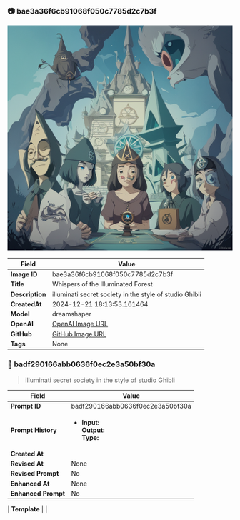 

### 📷 bae3a36f6cb91068f050c7785d2c7b3f 


![data.id](./bae3a36f6cb91068f050c7785d2c7b3f.jpg)


| Field          | Value                                                                                                                     |
|----------------|---------------------------------------------------------------------------------------------------------------------------|
| **Image ID**             | bae3a36f6cb91068f050c7785d2c7b3f                                                                                                             |
| **Title**           | Whispers of the Illuminated Forest                                                                                                       |
| **Description**           | illuminati secret society in the style of studio Ghibli                                                                                                       |
| **CreatedAt**        | 2024-12-21 18:13:53.161464                                                                                                        |
| **Model**        | dreamshaper                                                                                                        |
| **OpenAI**         | [OpenAI Image URL](http://192.168.1.85:8081/generated-images/b64327492755.png)                                                                                |
| **GitHub**         | [GitHub Image URL](https://raw.githubusercontent.com/Caneta-Silva/GODZ/refs/heads/main/images/bae3a36f6cb91068f050c7785d2c7b3f/bae3a36f6cb91068f050c7785d2c7b3f.jpg)                                                                                |
| **Tags**       | None                                                                                                                   |

### 📜 badf290166abb0636f0ec2e3a50bf30a

> illuminati secret society in the style of studio Ghibli

| Field          | Value                                                                                                                                                                      |
|----------------|----------------------------------------------------------------------------------------------------------------------------------------------------------------------------|
| **Prompt ID**  | badf290166abb0636f0ec2e3a50bf30a                                                                                                                                                            |
| **Prompt History** | <ul><li>**Input:**  <br> **Output:**  <br> **Type:** </li></ul> |
| **Created At** |                                                                                                                                                    |
| **Revised At** | None                                                                                                                                                   |
| **Revised Prompt** | No                                                                                                                                                                      |
| **Enhanced At** | None                                                                                                                                                  |
| **Enhanced Prompt** | No                                                                                                                                                                    |

| **Template**   |                                                                                                                                            |


